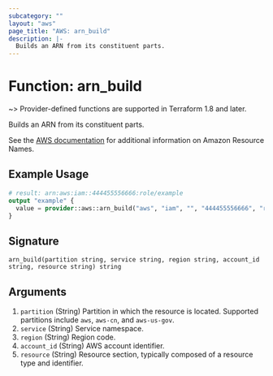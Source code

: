 ```yaml
---
subcategory: ""
layout: "aws"
page_title: "AWS: arn_build"
description: |-
  Builds an ARN from its constituent parts.
---
```


# Function: arn_build

~> Provider-defined functions are supported in Terraform 1.8 and later.

Builds an ARN from its constituent parts.

See the [AWS documentation](https://docs.aws.amazon.com/IAM/latest/UserGuide/reference-arns.html) for additional information on Amazon Resource Names.

## Example Usage

```terraform
# result: arn:aws:iam::444455556666:role/example
output "example" {
  value = provider::aws::arn_build("aws", "iam", "", "444455556666", "role/example")
}
```

## Signature

```text
arn_build(partition string, service string, region string, account_id string, resource string) string
```

## Arguments

1. `partition` (String) Partition in which the resource is located. Supported partitions include `aws`, `aws-cn`, and `aws-us-gov`.
1. `service` (String) Service namespace.
1. `region` (String) Region code.
1. `account_id` (String) AWS account identifier.
1. `resource` (String) Resource section, typically composed of a resource type and identifier.
